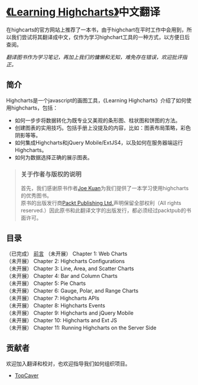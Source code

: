 [《Learning Highcharts》][packtpub_book]中文翻译
=========================

在highcarts的官方网站上推荐了一本书，由于highchart在平时工作中会用到，所以我们尝试将其翻译成中文，仅作为学习highchart工具的一种方式，以方便日后查阅。

_翻译图书作为学习笔记，再加上我们的慵懒和无知，难免存在错误，欢迎批评指正。_

## 简介
Highcharts是一个javascript的画图工具，《Learning Highcharts》介绍了如何使用highcharts，包括： 
 
+ 如何一步步将数据转化为既专业又美观的条形图、柱状图和饼图的方法。
+ 创建图表的实用技巧。包括手册上没提及的内容，比如：图表布局策略，彩色阴影等等。
+ 如何集成Highcharts和jQuery Mobile/ExtJS4，以及如何在服务器端运行Highcharts。
+ 如何为数据选择正确的展示图表。

> ### 关于作者与版权的说明
> 首先，我们感谢原书作者[Joe Kuan][Joe_Kuan_wordpress]为我们提供了一本学习使用highcharts的优秀图书。  
> 原书的出版发行商[Packt Publishing Ltd.][packtpub_website]声明保留全部权利（All rights reserved.）因此原书和此翻译文字的出版发行，都必须经过packtpub的书面许可。

## 目录
（已完成） [前言](book/00.Preface/00.00.00.Preface.md)
（未开展） Chapter 1: Web Charts   
（未开展） Chapter 2: Highcharts Configurations   
（未开展） Chapter 3: Line, Area, and Scatter Charts   
（未开展） Chapter 4: Bar and Column Charts   
（未开展） Chapter 5: Pie Charts   
（未开展） Chapter 6: Gauge, Polar, and Range Charts   
（未开展） Chapter 7: Highcharts APIs   
（未开展） Chapter 8: Highcharts Events   
（未开展） Chapter 9: Highcharts and jQuery Mobile   
（未开展） Chapter 10: Highcharts and Ext JS   
（未开展） Chapter 11: Running Highcharts on the Server Side   

## 贡献者
欢迎加入翻译和校对，也欢迎指导我们如何组织项目。

+ [TopCaver](https://github.com/TopCaver)

[packtpub_book]:http://www.packtpub.com/learning-highcharts-for-javascript-data-visualization/book
[packtpub_website]:http://www.packtpub.com
[Joe_Kuan_wordpress]:http://joekuan.wordpress.com
